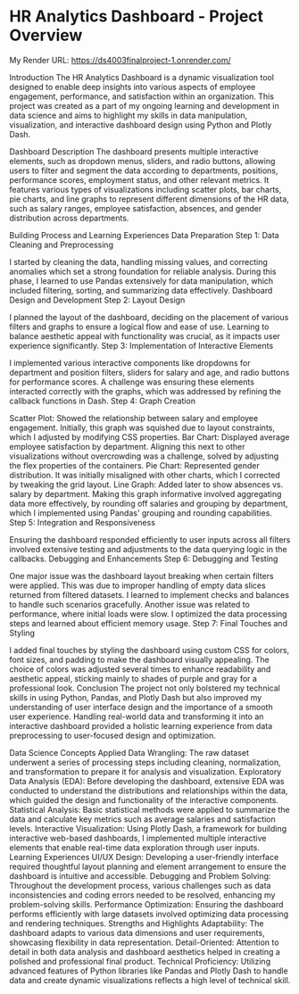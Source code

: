 # HR Analytics Dashboard - Project Overview

My Render URL: https://ds4003finalproject-1.onrender.com/

Introduction
The HR Analytics Dashboard is a dynamic visualization tool designed to enable deep insights into various aspects of employee engagement, performance, and satisfaction within an organization. This project was created as a part of my ongoing learning and development in data science and aims to highlight my skills in data manipulation, visualization, and interactive dashboard design using Python and Plotly Dash.

Dashboard Description
The dashboard presents multiple interactive elements, such as dropdown menus, sliders, and radio buttons, allowing users to filter and segment the data according to departments, positions, performance scores, employment status, and other relevant metrics. It features various types of visualizations including scatter plots, bar charts, pie charts, and line graphs to represent different dimensions of the HR data, such as salary ranges, employee satisfaction, absences, and gender distribution across departments.

Building Process and Learning Experiences
Data Preparation
Step 1: Data Cleaning and Preprocessing

I started by cleaning the data, handling missing values, and correcting anomalies which set a strong foundation for reliable analysis.
During this phase, I learned to use Pandas extensively for data manipulation, which included filtering, sorting, and summarizing data effectively.
Dashboard Design and Development
Step 2: Layout Design

I planned the layout of the dashboard, deciding on the placement of various filters and graphs to ensure a logical flow and ease of use.
Learning to balance aesthetic appeal with functionality was crucial, as it impacts user experience significantly.
Step 3: Implementation of Interactive Elements

I implemented various interactive components like dropdowns for department and position filters, sliders for salary and age, and radio buttons for performance scores.
A challenge was ensuring these elements interacted correctly with the graphs, which was addressed by refining the callback functions in Dash.
Step 4: Graph Creation

Scatter Plot: Showed the relationship between salary and employee engagement. Initially, this graph was squished due to layout constraints, which I adjusted by modifying CSS properties.
Bar Chart: Displayed average employee satisfaction by department. Aligning this next to other visualizations without overcrowding was a challenge, solved by adjusting the flex properties of the containers.
Pie Chart: Represented gender distribution. It was initially misaligned with other charts, which I corrected by tweaking the grid layout.
Line Graph: Added later to show absences vs. salary by department. Making this graph informative involved aggregating data more effectively, by rounding off salaries and grouping by department, which I implemented using Pandas' grouping and rounding capabilities.
Step 5: Integration and Responsiveness

Ensuring the dashboard responded efficiently to user inputs across all filters involved extensive testing and adjustments to the data querying logic in the callbacks.
Debugging and Enhancements
Step 6: Debugging and Testing

One major issue was the dashboard layout breaking when certain filters were applied. This was due to improper handling of empty data slices returned from filtered datasets. I learned to implement checks and balances to handle such scenarios gracefully.
Another issue was related to performance, where initial loads were slow. I optimized the data processing steps and learned about efficient memory usage.
Step 7: Final Touches and Styling

I added final touches by styling the dashboard using custom CSS for colors, font sizes, and padding to make the dashboard visually appealing.
The choice of colors was adjusted several times to enhance readability and aesthetic appeal, sticking mainly to shades of purple and gray for a professional look.
Conclusion
The project not only bolstered my technical skills in using Python, Pandas, and Plotly Dash but also improved my understanding of user interface design and the importance of a smooth user experience. Handling real-world data and transforming it into an interactive dashboard provided a holistic learning experience from data preprocessing to user-focused design and optimization.

Data Science Concepts Applied
Data Wrangling: The raw dataset underwent a series of processing steps including cleaning, normalization, and transformation to prepare it for analysis and visualization.
Exploratory Data Analysis (EDA): Before developing the dashboard, extensive EDA was conducted to understand the distributions and relationships within the data, which guided the design and functionality of the interactive components.
Statistical Analysis: Basic statistical methods were applied to summarize the data and calculate key metrics such as average salaries and satisfaction levels.
Interactive Visualization: Using Plotly Dash, a framework for building interactive web-based dashboards, I implemented multiple interactive elements that enable real-time data exploration through user inputs.
Learning Experiences
UI/UX Design: Developing a user-friendly interface required thoughtful layout planning and element arrangement to ensure the dashboard is intuitive and accessible.
Debugging and Problem Solving: Throughout the development process, various challenges such as data inconsistencies and coding errors needed to be resolved, enhancing my problem-solving skills.
Performance Optimization: Ensuring the dashboard performs efficiently with large datasets involved optimizing data processing and rendering techniques.
Strengths and Highlights
Adaptability: The dashboard adapts to various data dimensions and user requirements, showcasing flexibility in data representation.
Detail-Oriented: Attention to detail in both data analysis and dashboard aesthetics helped in creating a polished and professional final product.
Technical Proficiency: Utilizing advanced features of Python libraries like Pandas and Plotly Dash to handle data and create dynamic visualizations reflects a high level of technical skill.
